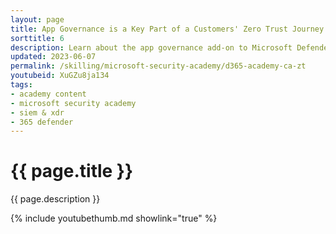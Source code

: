 ```yaml
---
layout: page
title: App Governance is a Key Part of a Customers' Zero Trust Journey
sorttitle: 6
description: Learn about the app governance add-on to Microsoft Defender for Cloud Apps, a key component of customers' Zero Trust journey. Examine how app governance supports managing to least privilege (including identifying unused permissions), provides threat detections, and gives insights on risky app behaviors.
updated: 2023-06-07
permalink: /skilling/microsoft-security-academy/d365-academy-ca-zt
youtubeid: XuGZu8ja134
tags: 
- academy content
- microsoft security academy
- siem & xdr
- 365 defender
---
```


# {{ page.title }}

{{ page.description }}

{% include youtubethumb.md showlink="true" %}